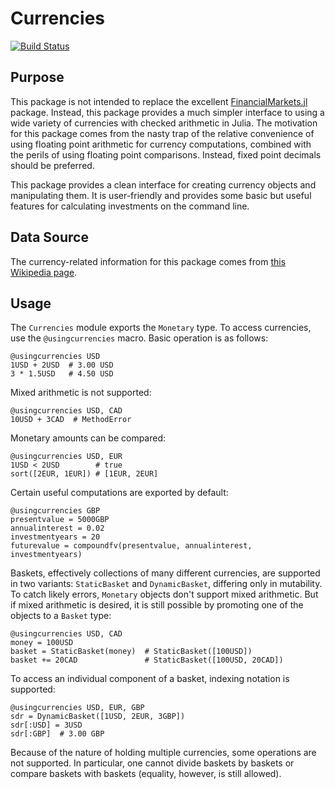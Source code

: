 # Currencies

[![Build Status](https://travis-ci.org/TotalVerb/Currencies.jl.svg?branch=master)](https://travis-ci.org/TotalVerb/Currencies.jl)

## Purpose
This package is not intended to replace the excellent [FinancialMarkets.jl](https://github.com/imanuelcostigan/FinancialMarkets.jl) package. Instead, this package provides a much simpler interface to using a wide variety of currencies with checked arithmetic in Julia. The motivation for this package comes from the nasty trap of the relative convenience of using floating point arithmetic for currency computations, combined with the perils of using floating point comparisons. Instead, fixed point decimals should be preferred.

This package provides a clean interface for creating currency objects and manipulating them. It is user-friendly and provides some basic but useful features for calculating investments on the command line.

## Data Source
The currency-related information for this package comes from [this Wikipedia page](https://en.wikipedia.org/wiki/ISO_4217#cite_note-divby5-9).

## Usage
The `Currencies` module exports the `Monetary` type. To access currencies, use the `@usingcurrencies` macro. Basic operation is as follows:

    @usingcurrencies USD
    1USD + 2USD  # 3.00 USD
    3 * 1.5USD   # 4.50 USD

Mixed arithmetic is not supported:

    @usingcurrencies USD, CAD
    10USD + 3CAD  # MethodError

Monetary amounts can be compared:

    @usingcurrencies USD, EUR
    1USD < 2USD        # true
    sort([2EUR, 1EUR]) # [1EUR, 2EUR]

Certain useful computations are exported by default:

    @usingcurrencies GBP
    presentvalue = 5000GBP
    annualinterest = 0.02
    investmentyears = 20
    futurevalue = compoundfv(presentvalue, annualinterest, investmentyears)

Baskets, effectively collections of many different currencies, are supported in two variants: `StaticBasket` and `DynamicBasket`, differing only in mutability. To catch likely errors, `Monetary` objects don't support mixed arithmetic. But if mixed arithmetic is desired, it is still possible by promoting one of the objects to a `Basket` type:

    @usingcurrencies USD, CAD
    money = 100USD
    basket = StaticBasket(money)  # StaticBasket([100USD])
    basket += 20CAD               # StaticBasket([100USD, 20CAD])

To access an individual component of a basket, indexing notation is supported:

    @usingcurrencies USD, EUR, GBP
    sdr = DynamicBasket([1USD, 2EUR, 3GBP])
    sdr[:USD] = 3USD
    sdr[:GBP]  # 3.00 GBP

Because of the nature of holding multiple currencies, some operations are not supported. In particular, one cannot divide baskets by baskets or compare baskets with baskets (equality, however, is still allowed).

